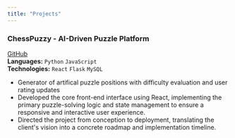 ```yaml
---
title: "Projects"
---
```


<!-- Project 1: Copy this entire block for a new project -->
<div id="project-chess" class="project-box">
  <div class="project-header">
    <h3 class="project-title">ChessPuzzy - AI-Driven Puzzle Platform</h3>
    <a class="project-github-link" href="https://github.com/a-rune/ChessPuzzy" target="_blank">
      <i class="fab fa-github"></i> GitHub
    </a>
  </div>
  <div class="project-languages">
    <strong>Languages:</strong>
     <code>Python</code> <code>JavaScript</code>
  </div>
  <strong>Technologies:</strong> <code>React</code> <code>Flask</code> <code>MySQL</code>
  <ul class="project-description">
  <li>Generator of artifical puzzle positions with difficulty evaluation and user rating updates</li>
    <li>Developed the core front-end interface using React, implementing the primary puzzle-solving logic and state management to ensure a responsive and interactive user experience.</li>
    <li>
     Directed the project from conception to deployment, 
    translating the client's vision into a concrete roadmap and implementation timeline.
    </li>
  </ul>
</div>

<!-- Project 2: Copy the block above and paste it here to add another project -->

<!-- <div class="project-box">
  <div class="project-header">
    <h3 class="project-title">Another Cool Project</h3>
    <a class="project-github-link" href="#" target="_blank">
      <i class="fab fa-github"></i> GitHub
    </a>
  </div>
  <div class="project-languages">
    <strong>Languages:</strong> <code>C++</code> <code>CUDA</code>
  </div>
  <ul class="project-description">
    <li>This project solves another interesting problem.</li>
    <li>It uses a different set of technologies and skills.</li>
  </ul>
</div> -->